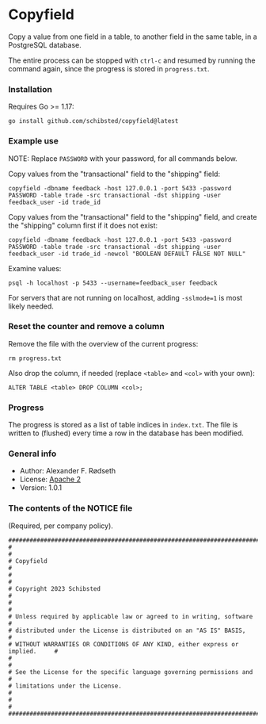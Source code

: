 # Copyfield

Copy a value from one field in a table, to another field in the same table, in a PostgreSQL database.

The entire process can be stopped with `ctrl-c` and resumed by running the command again, since the progress is stored in `progress.txt`.

### Installation

Requires Go >= 1.17:

    go install github.com/schibsted/copyfield@latest

### Example use

NOTE: Replace `PASSWORD` with your password, for all commands below.

Copy values from the "transactional" field to the "shipping" field:

    copyfield -dbname feedback -host 127.0.0.1 -port 5433 -password PASSWORD -table trade -src transactional -dst shipping -user feedback_user -id trade_id

Copy values from the "transactional" field to the "shipping" field, and create the "shipping" column first if it does not exist:

    copyfield -dbname feedback -host 127.0.0.1 -port 5433 -password PASSWORD -table trade -src transactional -dst shipping -user feedback_user -id trade_id -newcol "BOOLEAN DEFAULT FALSE NOT NULL"

Examine values:

    psql -h localhost -p 5433 --username=feedback_user feedback

For servers that are not running on localhost, adding `-sslmode=1` is most likely needed.

### Reset the counter and remove a column

Remove the file with the overview of the current progress:

    rm progress.txt

Also drop the column, if needed (replace `<table>` and `<col>` with your own):

    ALTER TABLE <table> DROP COLUMN <col>;

### Progress

The progress is stored as a list of table indices in `index.txt`. The file is written to (flushed) every time a row in the database has been modified.

### General info

* Author: Alexander F. Rødseth
* License: [Apache 2](LICENSE)
* Version: 1.0.1

### The contents of the NOTICE file

(Required, per company policy).

```
################################################################################
#                                                                              #
# Copyfield                                                                    #
#                                                                              #
# Copyright 2023 Schibsted                                                     #
#                                                                              #
# Unless required by applicable law or agreed to in writing, software          #
# distributed under the License is distributed on an "AS IS" BASIS,            #
# WITHOUT WARRANTIES OR CONDITIONS OF ANY KIND, either express or implied.     #
#                                                                              #
# See the License for the specific language governing permissions and          #
# limitations under the License.                                               #
#                                                                              #
################################################################################
```
